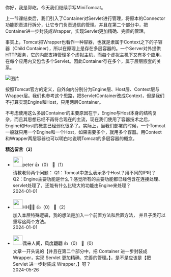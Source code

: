 你好，我是郭屹。今天我们继续手写MiniTomcat。

上一节课结束后，我们引入了Container对Servlet进行管理，将原本的Connector功能职责进行拆分，让它专门负责通信的管理。并且在第二个部分中，把Container进一步封装成Wrapper，实现Servlet更加精确、完善的管理。

事实上，Tomcat把Wrapper也看作一种容器，也就是隶属于Context之下的子容器（Child Container），所以在原理上是存在多层容器的。一个Server对外提供HTTP服务，它的内部支持管理多个虚拟主机，而每个虚拟主机下又有多个应用，在每个应用内又包含多个Servlet。因此Container存在多个，属于层层嵌套的关系。

![图片](https://static001.geekbang.org/resource/image/4d/5c/4d787012c15e8034a5167a341c3a0a5c.png?wh=1920x1184)

按照Tomcat官方的定义，自外向内分别分为Engine层、Host层、Context层与Wrapper层。我们也参考这个思路，把ServletContainer改成Context，但是我们不打算实现Engine和Host，只用两层Container。

不考虑使用这么多层Container的主要原因在于，Engine与Host本身的结构复杂，而且其思想已经不再符合现在的主流，现在我们使用了容器技术之后，Engine和Host的概念已经弱化很多了。实际上，当我们部署的时候，一个Tomcat一般就只用一个Engine和一个Host，如果需要多个，就用多个容器。用Context和Wrapper两层容器也可以明白地说明Tomcat的多层容器的概念。
<div><strong>精选留言（3）</strong></div><ul>
<li><img src="https://static001.geekbang.org/account/avatar/00/10/25/87/f3a69d1b.jpg" width="30px"><span>peter</span> 👍（0） 💬（1）<div>请教老师两个问题：
Q1：Tomcat中怎么表示多个Host？用不同的IP吗？
Q2：Engine主要功能是什么？感觉所有的主要功能都已经包含在连接处理、servlet处理了，还能有什么比较大的功能由Engine来处理？</div>2024-01-01</li><br/><li><img src="https://static001.geekbang.org/account/avatar/00/11/4c/6e/5435e214.jpg" width="30px"><span>HH🐷🐠</span> 👍（0） 💬（2）<div>加入本层特殊逻辑，我的想法是加入一个前置方法和后置方法， 并且子类可以重写这两个方法。</div>2024-01-01</li><br/><li><img src="https://static001.geekbang.org/account/avatar/00/1a/fb/b6/728e2d02.jpg" width="30px"><span>偶来人间，风度翩翩</span> 👍（0） 💬（0）<div>文章一开头说的【并且在第二个部分中，把 Container 进一步封装成 Wrapper，实现 Servlet 更加精确、完善的管理。】，是不是应该是【把 Servlet 进一步封装成 Wrapper，】呀？</div>2024-05-26</li><br/>
</ul>